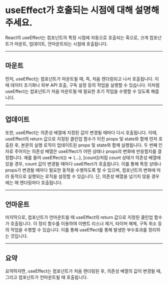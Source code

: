 # useEffect가 호출되는 시점에 대해 설명해 주세요.

React의 useEffect는 컴포넌트의 특정 시점에 자동으로 호출되는 훅으로, 크게 컴포넌트가 마운트, 업데이트, 언마운트되는 시점에 호출됩니다.

---

## 마운트

먼저, useEffect는 컴포넌트가 마운트될 때, 즉, 처음 렌더링되고 나서 호출됩니다. 이때 데이터 초기화나 외부 API 호출, 구독 설정 등의 작업을 실행할 수 있습니다. 이처럼 useEffect는 컴포넌트가 처음 마운트될 때 필요한 초기 작업을 수행할 수 있도록 해줍니다.

---

## 업데이트

또한, useEffect는 의존성 배열에 지정된 값이 변경될 때마다 다시 호출됩니다. 이때, useEffect의 return 값으로 지정된 클린업 함수가 이전 props 및 state와 함께 먼저 호출된 후, 본문의 실행 로직이 업데이트된 props 및 state와 함께 실행됩니다.
두 번째 인자로 주어지는 의존성 배열은 useEffect가 어떤 상태나 props의 변화에 반응할지를 결정합니다. 예를 들어 useEffect(() => {...}, [count])처럼 count 상태가 의존성 배열에 있을 경우, count 값이 변경될 때마다 useEffect가 호출됩니다. 이를 통해 특정 상태나 props가 변경될 때마다 필요한 동작을 수행하도록 할 수 있으며, 컴포넌트의 변화에 따라 동적으로 실행되는 로직을 설정할 수 있습니다.
단, 의존성 배열을 넘기지 않을 경우에는 매 렌더링마다 호출됩니다.

---

## 언마운트

마지막으로, 컴포넌트가 언마운트될 때 useEffect의 return 값으로 지정된 클린업 함수가 호출됩니다. 이 정리 함수를 이용하여 이벤트 리스너 제거, 타이머 해제, 구독 취소 등의 작업을 수행할 수 있습니다. 이를 통해 useEffect를 통해 발생한 부수효과를 정리하는 것입니다.

---

## 요약

요약하자면, useEffect는 컴포넌트가 처음 렌더링된 후, 의존성 배열의 값이 변경될 때, 그리고 컴포넌트가 언마운트될 때 호출됩니다.
